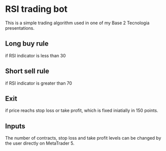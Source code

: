# RSI trading bot

This is a simple trading algorithm used in one of my Base 2 Tecnologia presentations.

## Long buy rule
  if RSI indicator is less than 30
  
## Short sell rule
  if RSI indicator is greater than 70
  
## Exit
  if price reachs stop loss or take profit, which is fixed iniatially in 150 points.
  
## Inputs
  
The number of contracts, stop loss and take profit levels can be changed by the user directly on MetaTrader 5.



